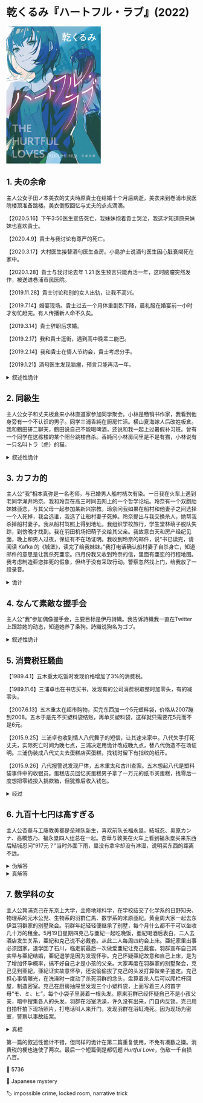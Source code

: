 # 乾くるみ『ハートフル・ラブ』(2022)

<img src=images/2022_cover.jpg width=250/>

## 1. 夫の余命

主人公女子田ノ本美衣的丈夫時原貴士在结婚十个月后病逝，美衣来到巻浦市民医院楼顶准备跳楼。美衣倒叙回忆与丈夫的点点滴滴。

【2020.5.16】下午3:50医生宣告死亡，我妹妹抱着貴士哭泣，我这才知道原来妹妹也喜欢貴士。

【2020.4.9】貴士与我讨论有尊严的死亡。

【2020.3.17】大村医生接替酒匂医生查房。小島护士说酒匂医生因心脏衰竭死在家中。

【2020.1.28】貴士与我讨论去年 1.21 医生预言只能再活一年，这时脑瘤突然发作，被送进巻浦市民医院。

【2019.11.28】貴士讨论和别的女人出轨，让我不高兴。

【2019.7.14】婚宴现场。貴士过去一个月体重剧烈下降，晨礼服在婚宴前一小时才匆忙赶完。有人传播新人命不久矣。

【2019.3.14】貴士辞职后求婚。

【2019.2.17】我和貴士逛街，遇到高中晚辈二能巴。

【2019.2.14】我和貴士在情人节约会，貴士考虑分手。

【2019.1.21】酒匂医生发现脑瘤，预言只能再活一年。

<details><summary>叙述性诡计</summary>
死亡的是主人公美衣而不是貴士，故事以美衣灵魂的视点叙述。结尾美衣的灵魂向空中飞去，看到貴士与妹妹眼神勾搭。貴士之前差点死于心肌梗塞，因为害怕所以节食，导致体重下降。
</details>

## 2. 同級生

主人公女子和丈夫板倉来小林直道家参加同学聚会。小林是畅销书作家，我看到他身旁有一个不认识的男子。同学三浦香純在厨房忙活。横山夏海嫁人后改姓板倉。我和鶴田研二聊天，鶴田说自己不能喝啤酒，还说和我一起上过暑假补习班。曾有一个同学在这栋楼的某个阳台跳楼自杀。香純问小林房间里是不是有猫，小林说有一只名叫トラ（虎）的猫。

<details><summary>叙述性诡计</summary>
鶴田研二被男生称作オザケン，女生称作尾崎，在这栋楼跳楼自杀，原因是被女主人公甩掉。只有女主人公能看到他的鬼魂。
</details>

## 3. カフカ的

主人公“我”相本真弥是一名老师，与已婚男人船村桔次有染。一日我在火车上遇到老同学滝井玲奈。我和玲奈在高三时同去网上的一个哲学论坛。玲奈有一个双胞胎妹妹亜恋，与其父母一起参加某新兴宗教。玲奈问我如果在船村和他妻子之间选择一个人死掉，我会选谁，我选了让船村妻子死掉。玲奈提出与我交换杀人，她帮我杀掉船村妻子。我从船村驾照上得到地址。我组织学校旅行，学生堂林萌子脱队失踪，到傍晚才找到。我在羽田机场把萌子交给其父亲。我故意白天和房产经纪见面，晚上和男人过夜，保证有不在场证明。我收到玲奈的邮件，说“书已读完，请阅读 Kafka 的《城堡》，读完了给我妹妹。”我打电话确认船村妻子自杀身亡，知道邮件的意思是让我杀死亜恋。四月份我又收到玲奈的信，里面有亜恋的行程地图。我考虑制造亜恋摔死的假象，但终于没有采取行动。警察忽然找上门，给我放了一段录音。

<details><summary>诡计</summary>
玲奈其实没有妹妹，她自杀摔死，临死前故意录音说正在受到真弥的攻击，目的是陷害真弥。玲奈的日记里记录真弥和自己上床，还说真弥和萌子上床，其实都是编造。
</details>

## 4. なんて素敵な握手会

主人公“我”参加偶像握手会，主要目标是伊丹詩織。我告诉詩織我一直在Twitter上跟踪她的动态，知道她养了条狗。詩織说狗名为ゴブ。

<details><summary>叙述性诡计</summary>
“我”是偶像而不是粉丝。
</details>

## 5. 消費税狂騒曲

【1989.4.1】五木重太吃饭时发现价格增加了3%的消费税。

【1989.11.6】三浦卓也在书店买书，发现有的公司消费税取整时加零头，有的减零头。

【2007.6.13】五木重太在超市购物，买完东西加一个5元塑料袋，价格从2007蹦到2008。五木于是先不买塑料袋结账，再单买塑料袋，这样就只需要花5元而不是6元。

【2015.9.25】三浦卓也收到情人八代舞子的短信，让其速来家中。八代失手打死丈夫，实际死亡时间为晚七点，三浦决定用诡计改成晚九点，替八代伪造不在场证明。三浦伪装成八代丈夫去蛋糕店买蛋糕，找钱时留下有指纹的纸币。

【2015.9.26】八代报警说发现尸体，五木重太和古川查案。五木想起八代是塑料袋事件中的收银员。蛋糕店员回忆买蛋糕男子拿了一万元的纸币买蛋糕，找零后一度想把零钱投入捐款箱，但犹豫后收入钱包。

<details><summary>经过</summary>
三浦卓也买了一块草莓蛋糕3240元，两块蒙布朗蛋糕378元x2，总共3996元。他原计划找零6004元，把4元投入捐款箱就好，但他不知道要交8%的消费税，加税后只找了5685元，这样捐685元就变得十分不自然。
</details>

## 6. 九百十七円は高すぎる

主人公杏華与工藤敦美都是垒球队新生，喜欢前队长福永塁。結城忍、奥原カンナ、高橋悠乃、福永塁四人组总在一起。杏華与敦美在火车上看到福永塁买来东西后結城忍问“917元？”当时外面下雨，塁没有拿伞却没有淋湿，说明买东西的距离不远。

<details><summary>伪解答</summary>
福永塁买了24个甜甜圈芯共714元，和一个甜甜圈130元，共计814元，加10%的税后变成917元。塁之前投了18球后被换下，没能终止比赛。如果她想要终止比赛，需要再来两次三振出局（6个球），总计需要投24球，这也是为什么她买了24个甜甜圈芯。
</details>

<details><summary>真解答</summary>
福永塁买了2750元的保冷午餐袋，四人平摊后每人917元。
</details>

## 7. 数学科の女

主人公箕浦克己在东京上大学，主修地球科学，在学校结交了化学系的日野知央、物理系的元木公児、生物系的羽群仁馬、数学系的米原亜紀。黄金周大家一起去东伊豆羽群家的别墅聚会。羽群年纪轻轻便继承了别墅，每个月什么都不干可以坐收几十万的租金。5月19日星期四克己与亜紀一起吃晚饭，亜紀喝酒后表白，二人去酒店发生关系，亜紀和克己说不必戴套。从此二人每周四约会上床。亜紀家里出事必须回家，退学回了石川，临走前最后一次做爱亜紀让克己戴套。羽群宣布自己其实早与亜紀结婚，亜紀退学是因为发现怀孕。克己怀疑亜紀故意和自己上床，是为了增加怀孕概率，搞不好自己才是小孩的父亲。大家再度在羽群家的别墅聚会，克己见到亜紀，亜紀证实故意怀孕，还说偷偷拔了克己的头发打算做亲子鉴定。克己担心事情曝光，在洗澡时一度动了杀死羽群的念头，盘算着杀人后可以爬栏杆回屋，制造密室。克己在厨房抽屉里发现三个小塑料袋，上面写着三人的首字母“モ、ミ、ヒ”，每个小袋子里装着一根头发。原来羽群已经怀疑自己不是小孩父亲，暗中搜集各人的头发。羽群在浴室洗澡，许久没有出来，门自内反锁。克己用自拍杆拍下现场照片，打电话叫人来开门，发现羽群在浴缸淹死。因为现场为密室，警察以事故结案。

<details><summary>真相</summary>
亜紀想要诱导别人杀死羽群，为了增加成功概率与所有人上床。日野杀死羽群后爬栏杆回屋。克己和亜紀最后一次做爱时亜紀让克己戴套，事后把用过的避孕套放在包里，故意让羽群看见，说有变态把避孕套放在自己包里，诱导羽群收集头发做测试，以便找出变态。日野看到袋子里的头发，以为羽群已经怀疑自己是小孩父亲，所以杀死羽群。
</details>

第一篇的叙述性诡计不错，但同样的诡计在第二篇重复使用，不免有凑数之嫌。消费税的梗也连使了两次。最后一个短篇倒是都切题 <i>Hurtful Love</i>，伤敌一千自损八百。

:link: 5736

:file_folder: Japanese mystery

:label: impossible crime, locked room, narrative trick
